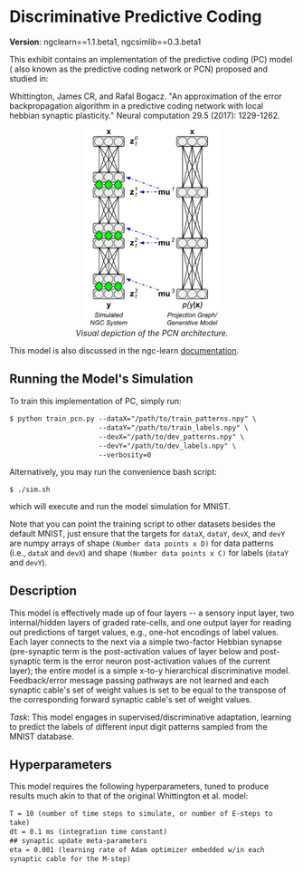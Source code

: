 # Discriminative Predictive Coding

<b>Version</b>: ngclearn==1.1.beta1, ngcsimlib==0.3.beta1

This exhibit contains an implementation of the predictive coding (PC) model (
also known as the predictive coding network or PCN) proposed and studied in:

Whittington, James CR, and Rafal Bogacz. "An approximation of the error
backpropagation algorithm in a predictive coding network with local hebbian
synaptic plasticity." Neural computation 29.5 (2017): 1229-1262.

<p align="center">
  <img height="350" src="fig/pcn_arch.jpg"><br>
  <i>Visual depiction of the PCN architecture.</i>
</p>

This model is also discussed in the ngc-learn
<a href="https://ngc-learn.readthedocs.io/en/latest/museum/pcn_discrim.html">documentation</a>.

## Running the Model's Simulation

To train this implementation of PC, simply run:

```console
$ python train_pcn.py --dataX="/path/to/train_patterns.npy" \
                      --dataY="/path/to/train_labels.npy" \
                      --devX="/path/to/dev_patterns.npy" \
                      --devY="/path/to/dev_labels.npy" \
                      --verbosity=0
```


Alternatively, you may run the convenience bash script:

```console
$ ./sim.sh
```

which will execute and run the model simulation for MNIST.

Note that you can point the training script to other datasets besides the
default MNIST, just ensure that the targets for `dataX`, `dataY`, `devX`, and
`devY` are numpy arrays of shape `(Number data points x D)` for data patterns  
(i.e., `dataX` and `devX`) and shape `(Number data points x C)` for labels
(`dataY` and `devY`).

## Description

This model is effectively made up of four layers -- a sensory input layer,
two internal/hidden layers of graded rate-cells, and one output layer
for reading out predictions of target values, e.g., one-hot encodings of
label values. Each layer connects to the next via a simple two-factor
Hebbian synapse (pre-synaptic term is the post-activation values of
layer below and post-synaptic term is the error neuron post-activation
values of the current layer); the entire model is a simple x-to-y
hierarchical discriminative model. Feedback/error message passing pathways
are not learned and each synaptic cable's set of weight values is set to be
equal to the transpose of the corresponding forward synaptic cable's set of
weight values.

<i>Task</i>: This model engages in supervised/discriminative adaptation, learning
to predict the labels of different input digit patterns sampled from the MNIST
database.

## Hyperparameters

This model requires the following hyperparameters, tuned to produce results much akin
to that of the original Whittington et al. model:

```
T = 10 (number of time steps to simulate, or number of E-steps to take)
dt = 0.1 ms (integration time constant)
## synaptic update meta-parameters
eta = 0.001 (learning rate of Adam optimizer embedded w/in each synaptic cable for the M-step)
```
